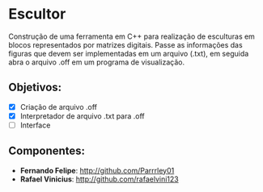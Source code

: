 # Escultor

Construção de uma ferramenta em C++ para realização de esculturas em blocos representados por matrizes digitais.
Passe as informações das figuras que devem ser implementadas em um arquivo (.txt), em seguida abra o arquivo .off em um programa de visualização. 

## Objetivos:

- [x] Criação de arquivo .off
- [x] Interpretador de arquivo .txt para .off
- [ ] Interface

## Componentes:

- **Fernando Felipe**: http://github.com/Parrrley01
- **Rafael Vinicius**: http://github.com/rafaelvini123
